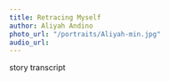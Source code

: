```yaml
---
title: Retracing Myself
author: Aliyah Andino
photo_url: "/portraits/Aliyah-min.jpg"
audio_url: 
---
```


story transcript